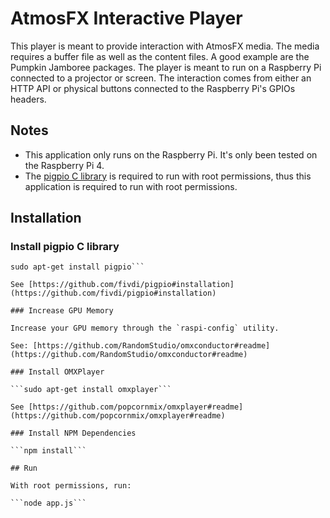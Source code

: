 # AtmosFX Interactive Player
This player is meant to provide interaction with AtmosFX media. The media requires a buffer file as well as the content files. A good example are the Pumpkin Jamboree packages. The player is meant to run on a Raspberry Pi connected to a projector or screen. The interaction comes from either an HTTP API or physical buttons connected to the Raspberry Pi's GPIOs headers.

## Notes
* This application only runs on the Raspberry Pi. It's only been tested on the Raspberry Pi 4.
* The [pigpio C library](https://github.com/joan2937/pigpio) is required to run with root permissions, thus this application is required to run with root permissions.

## Installation

### Install pigpio C library

```sudo apt-get update
sudo apt-get install pigpio```

See [https://github.com/fivdi/pigpio#installation](https://github.com/fivdi/pigpio#installation)

### Increase GPU Memory

Increase your GPU memory through the `raspi-config` utility.

See: [https://github.com/RandomStudio/omxconductor#readme](https://github.com/RandomStudio/omxconductor#readme)

### Install OMXPlayer

```sudo apt-get install omxplayer```

See [https://github.com/popcornmix/omxplayer#readme](https://github.com/popcornmix/omxplayer#readme)

### Install NPM Dependencies

```npm install```

## Run

With root permissions, run:

```node app.js```
